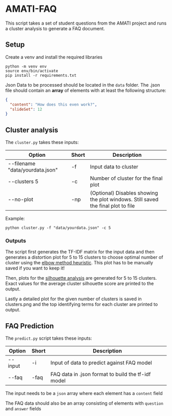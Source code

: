 # AMATI-FAQ

This script takes a set of student questions from the AMATI project and runs a cluster analysis to generate a FAQ document.

## Setup

Create a venv and install the required libraries

```
python -m venv env
source env/bin/activate
pip install -r requirements.txt
```

Json Data to be processed should be located in the `data` folder. The .json file should contain an **array** of elements with at least the following structure:

```json
{
  "content": "How does this even work?",
  "slideSet": 12
}
```

## Cluster analysis

The `cluster.py` takes these inputs: 

| Option | Short | Description |
| ------ | ----- | ----------- |
| --filename "data/yourdata.json" | -f | Input data to cluster |
| --clusters 5 | -c | Number of cluster for the final plot |
| --no-plot | -np | (Optional) Disables showing the plot windows. Still saved the final plot to file |

Example:

```
python cluster.py -f "data/yourdata.json" -c 5
```

### Outputs

The script first generates the TF-IDF matrix for the input data and then generates a distortion plot for 5 to 15 clusters to choose optimal number of cluster using the [elbow method heuristic](https://en.wikipedia.org/wiki/Determining_the_number_of_clusters_in_a_data_set).
This plot has to be manually saved if you want to keep it!

Then, plots for the [silhouette analysis](https://en.wikipedia.org/wiki/Determining_the_number_of_clusters_in_a_data_set#The_silhouette_method) are generated for 5 to 15 clusters.
Exact values for the average cluster silhouette score are printed to the output.

Lastly a detailed plot for the given number of clusters is saved in clusters.png and the top identifying terms for each cluster are printed to output.

## FAQ Prediction

The `predict.py` script takes these inputs:

| Option | Short | Description |
| ------ | ----- | ----------- |
| --input | -i | Input of data to predict against FAQ model |
| --faq | -faq | FAQ data in .json format to build the tf-idf model |

The input needs to be a `json` array where each element has a `content` field

The FAQ data should also be an array consisting of elements with `question` and `answer` fields



